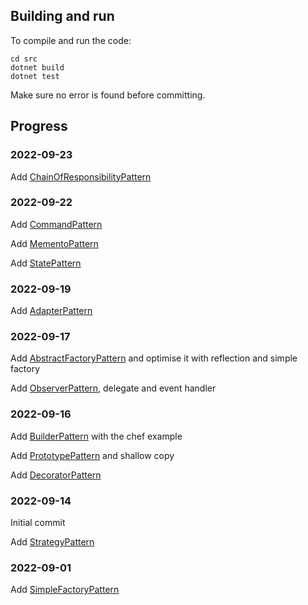 ## Building and run
To compile and run the code:

```
cd src
dotnet build
dotnet test
```

Make sure no error is found before committing.

## Progress

### 2022-09-23
Add [ChainOfResponsibilityPattern](/src/ChainOfResponsibilityPattern/)

### 2022-09-22
Add [CommandPattern](/src/CommandPattern/)

Add [MementoPattern](/src/MementoPattern/)

Add [StatePattern](/src/StatePattern/)

### 2022-09-19
Add [AdapterPattern](/src/AdapterPattern/)

###  2022-09-17
Add [AbstractFactoryPattern](/src/AbstractFactoryAndReflection/) and optimise it with reflection and simple factory

Add [ObserverPattern](/src/ObserverPatternAndDelegate//), delegate and event handler

### 2022-09-16
Add [BuilderPattern](/src/BuilderPattern/) with the chef example

Add [PrototypePattern](/src/PrototypePattern/) and shallow copy

Add [DecoratorPattern](/src/DecoratorPattern/)

### 2022-09-14
Initial commit

Add [StrategyPattern](/src/StrategyPattern/)

### 2022-09-01

Add [SimpleFactoryPattern](/src/SimpleFactoryPattern/)